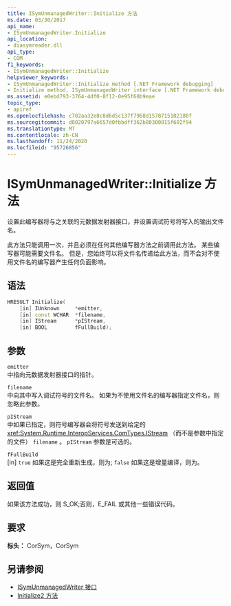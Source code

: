 ```yaml
---
title: ISymUnmanagedWriter::Initialize 方法
ms.date: 03/30/2017
api_name:
- ISymUnmanagedWriter.Initialize
api_location:
- diasymreader.dll
api_type:
- COM
f1_keywords:
- ISymUnmanagedWriter::Initialize
helpviewer_keywords:
- ISymUnmanagedWriter::Initialize method [.NET Framework debugging]
- Initialize method, ISymUnmanagedWriter interface [.NET Framework debugging]
ms.assetid: e0ebd793-3764-4df0-8f12-0e95f60b9eae
topic_type:
- apiref
ms.openlocfilehash: c702aa32e8c8d6d5c137f7968d1578715102180f
ms.sourcegitcommit: d8020797a6657d0fbbdff362b80300815f682f94
ms.translationtype: MT
ms.contentlocale: zh-CN
ms.lasthandoff: 11/24/2020
ms.locfileid: "95726856"
---
```

# <a name="isymunmanagedwriterinitialize-method"></a>ISymUnmanagedWriter::Initialize 方法

设置此编写器将与之关联的元数据发射器接口，并设置调试符号将写入的输出文件名。  
  
 此方法只能调用一次，并且必须在任何其他编写器方法之前调用此方法。 某些编写器可能需要文件名。 但是，您始终可以将文件名传递给此方法，而不会对不使用文件名的编写器产生任何负面影响。  
  
## <a name="syntax"></a>语法  
  
```cpp  
HRESULT Initialize(  
    [in] IUnknown     *emitter,  
    [in] const WCHAR  *filename,  
    [in] IStream      *pIStream,  
    [in] BOOL         fFullBuild);  
```  
  
## <a name="parameters"></a>参数  

 `emitter`  
 中指向元数据发射器接口的指针。  
  
 `filename`  
 中向其中写入调试符号的文件名。 如果为不使用文件名的编写器指定文件名，则忽略此参数。  
  
 `pIStream`  
 中如果已指定，则符号编写器会将符号发送到给定的 <xref:System.Runtime.InteropServices.ComTypes.IStream> （而不是参数中指定的文件） `filename` 。 `pIStream` 参数是可选的。  
  
 `fFullBuild`  
 [in] `true` 如果这是完全重新生成，则为; `false` 如果这是增量编译，则为。  
  
## <a name="return-value"></a>返回值  

 如果该方法成功，则 S_OK;否则，E_FAIL 或其他一些错误代码。  
  
## <a name="requirements"></a>要求  

 **标头：** CorSym，CorSym  
  
## <a name="see-also"></a>另请参阅

- [ISymUnmanagedWriter 接口](isymunmanagedwriter-interface.md)
- [Initialize2 方法](isymunmanagedwriter-initialize2-method.md)
